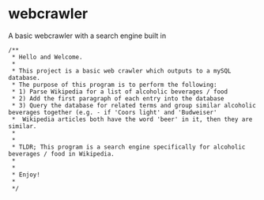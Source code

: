 webcrawler
==========

A basic webcrawler with a search engine built in

	/**
	 * Hello and Welcome.
	 * 
	 * This project is a basic web crawler which outputs to a mySQL database.
	 * The purpose of this program is to perform the following:
	 * 1) Parse Wikipedia for a list of alcoholic beverages / food
	 * 2) Add the first paragraph of each entry into the database
	 * 3) Query the database for related terms and group similar alcoholic beverages together (e.g. - if 'Coors light' and 'Budweiser'
	 * 	Wikipedia articles both have the word 'beer' in it, then they are similar.
	 * 
	 * 
	 * TLDR; This program is a search engine specifically for alcoholic beverages / food in Wikipedia.
	 * 
	 * 
	 * Enjoy!
	 * 
	 */
